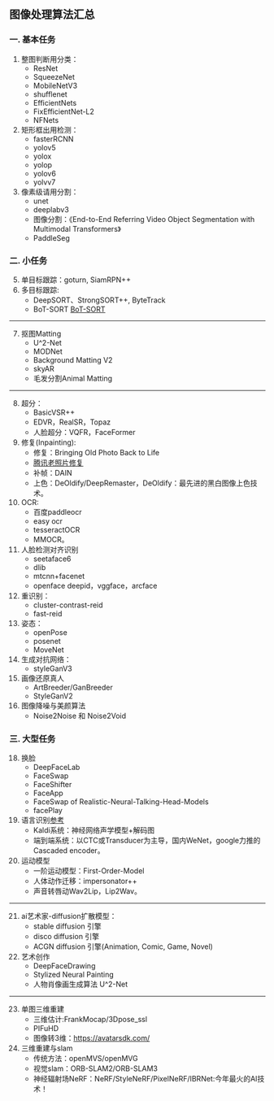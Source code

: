 ## 图像处理算法汇总

### 一. 基本任务
1. 整图判断用分类：
    - ResNet
    - SqueezeNet
    - MobileNetV3
    - shufflenet
    - EfficientNets
    - FixEfficientNet-L2
    - NFNets
2. 矩形框出用检测：
    - fasterRCNN
    - yolov5
    - yolox
    - yolop
    - yolov6
    - yolvv7
3. 像素级请用分割：
    - unet
    - deeplabv3
    - 图像分割：《End-to-End Referring Video Object Segmentation with Multimodal Transformers》
    - PaddleSeg
### 二. 小任务
5. 单目标跟踪：goturn, SiamRPN++
6. 多目标跟踪: 
    - DeepSORT、StrongSORT++, ByteTrack
    - BoT-SORT [BoT-SORT](https://mp.weixin.qq.com/s/tLiKU1mwUXzZPaGeumW0Zg) 
---
7. 抠图Matting
    - U^2-Net
    - MODNet
    - Background Matting V2
    - skyAR
    - 毛发分割Animal Matting
---
8. 超分：
    - BasicVSR++
    - EDVR，RealSR，Topaz
    - 人脸超分：VQFR，FaceFormer
9. 修复(Inpainting):
    - 修复：Bringing Old Photo Back to Life
    - [腾讯老照片修复](https://github.com/TencentARC/GFPGAN)
    - 补帧：DAIN
    - 上色：DeOldify/DeepRemaster，DeOldify：最先进的黑白图像上色技术。
10. OCR:
    - 百度paddleocr
    - easy ocr
    - tesseractOCR
    - MMOCR。
11. 人脸检测对齐识别
    - seetaface6
    - dlib
    - mtcnn+facenet
    - openface  deepid，vggface，arcface
12. 重识别：
    - cluster-contrast-reid
    - fast-reid
13. 姿态：
    - openPose
    - posenet
    - MoveNet
14. 生成对抗网络：
    - styleGanV3
15. 画像还原真人
    - ArtBreeder/GanBreeder
    - StyleGanV2
17. 图像降噪与美颜算法
    - Noise2Noise 和 Noise2Void
### 三. 大型任务
18. 换脸
    - DeepFaceLab
    - FaceSwap
    - FaceShifter
    - FaceApp
    - FaceSwap of Realistic-Neural-Talking-Head-Models
    - facePlay
19. 语言识别[参考](https://www.zhihu.com/question/538957167/answer/2541020463)
    - Kaldi系统：神经网络声学模型+解码图
    - 端到端系统：以CTC或Transducer为主导，国内WeNet，google力推的Cascaded encoder。
20. 运动模型
    - 一阶运动模型：First-Order-Model
    - 人体动作迁移：impersonator++
    - 声音转唇动Wav2Lip，Lip2Wav。
---
21. ai艺术家-diffusion扩散模型： 
    - stable diffusion 引擎
    - disco diffusion 引擎
    - ACGN diffusion 引擎(Animation, Comic, Game, Novel)
22. 艺术创作
    - DeepFaceDrawing
    - Stylized Neural Painting
    - 人物肖像画生成算法 U^2-Net
---
23. 单图三维重建
    - 三维估计:FrankMocap/3Dpose_ssl
    - PIFuHD
    - 图像转3维：https://avatarsdk.com/
24. 三维重建与slam
    - 传统方法：openMVS/openMVG
    - 视觉slam：ORB-SLAM2/ORB-SLAM3
    - 神经辐射场NeRF：NeRF/StyleNeRF/PixelNeRF/IBRNet:今年最火的AI技术！
